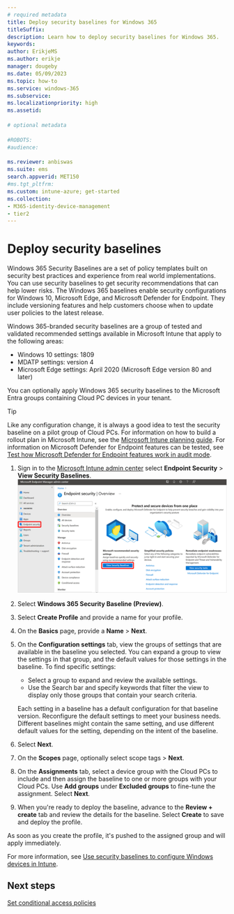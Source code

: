 ```yaml
---
# required metadata
title: Deploy security baselines for Windows 365
titleSuffix:
description: Learn how to deploy security baselines for Windows 365.
keywords:
author: ErikjeMS  
ms.author: erikje
manager: dougeby
ms.date: 05/09/2023
ms.topic: how-to
ms.service: windows-365
ms.subservice:
ms.localizationpriority: high
ms.assetid: 

# optional metadata

#ROBOTS:
#audience:

ms.reviewer: anbiswas
ms.suite: ems
search.appverid: MET150
#ms.tgt_pltfrm:
ms.custom: intune-azure; get-started
ms.collection:
- M365-identity-device-management
- tier2
---
```


# Deploy security baselines

Windows 365 Security Baselines are a set of policy templates built on security best practices and experience from real world implementations. You can use security baselines to get security recommendations that can help lower risks. The Windows 365 baselines enable security configurations for Windows 10, Microsoft Edge, and Microsoft Defender for Endpoint. They include versioning features and help customers choose when to update user policies to the latest release.

Windows 365-branded security baselines are a group of tested and validated recommended settings available in Microsoft Intune that apply to the following areas:

- Windows 10 settings: 1809
- MDATP settings: version 4
- Microsoft Edge settings: April 2020 (Microsoft Edge version 80 and later)

You can optionally apply Windows 365 security baselines to the Microsoft Entra groups containing Cloud PC devices in your tenant.  

> [!TIP]
> Like any configuration change, it is always a good idea to test the security baseline on a pilot group of Cloud PCs. For information on how to build a rollout plan in Microsoft Intune, see the [Microsoft Intune planning guide](/mem/intune/fundamentals/intune-planning-guide#task-5-create-a-rollout-plan). For information on Microsoft Defender for Endpoint features can be tested, see [Test how Microsoft Defender for Endpoint features work in audit mode](/microsoft-365/security/defender-endpoint/audit-windows-defender).

1. Sign in to the [Microsoft Intune admin center](https://go.microsoft.com/fwlink/?linkid=2109431) select **Endpoint Security** > **View Security Baselines**.
![Screenshot of view security baselines](./media/deploy-security-baselines/view-security-baselines.png)
2. Select **Windows 365 Security Baseline (Preview)**.
3. Select **Create Profile** and provide a name for your profile.
4. On the **Basics** page, provide a **Name** > **Next**.
5. On the **Configuration settings** tab, view the groups of settings that are available in the baseline you selected. You can expand a group to view the settings in that group, and the default values for those settings in the baseline. To find specific settings:
    - Select a group to expand and review the available settings.
    - Use the Search bar and specify keywords that filter the view to display only those groups that contain your search criteria.

    Each setting in a baseline has a default configuration for that baseline version. Reconfigure the default settings to meet your business needs. Different baselines might contain the same setting, and use different default values for the setting, depending on the intent of the baseline.
5. Select **Next**.
6. On the **Scopes** page, optionally select scope tags > **Next**.
7. On the **Assignments** tab, select a device group with the Cloud PCs to include and then assign the baseline to one or more groups with your Cloud PCs. Use **Add groups** under **Excluded groups** to fine-tune the assignment. Select **Next**.
8. When you're ready to deploy the baseline, advance to the **Review + create** tab and review the details for the baseline. Select **Create** to save and deploy the profile.

As soon as you create the profile, it's pushed to the assigned group and will apply immediately.

For more information, see [Use security baselines to configure Windows devices in Intune](/mem/intune/protect/security-baselines).

<!-- ########################## -->
## Next steps

[Set conditional access policies](set-conditional-access-policies.md)
